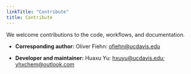 ```yaml
---
linkTitle: "Contribute"
title: Contribute
---
```


We welcome contributions to the code, workflows, and documentation.

- **Corresponding author:** Oliver Fiehn: ofiehn@ucdavis.edu

- **Developer and maintainer:** Huaxu Yu: hxuyu@ucdavis.edu; yhxchem@outlook.com
